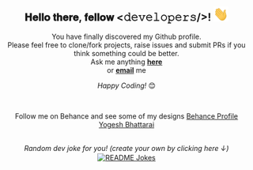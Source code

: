 <div align="center">
<h2> 𝐇𝐞𝐥𝐥𝐨 𝐭𝐡𝐞𝐫𝐞, 𝐟𝐞𝐥𝐥𝐨𝐰 <𝚍𝚎𝚟𝚎𝚕𝚘𝚙𝚎𝚛𝚜/>! <img src="https://github.com/ABSphreak/ABSphreak/blob/master/gifs/Hi.gif" width="30px"></h2>
</div>


<div align="center">

You have finally discovered my Github profile. <br>
Please feel free to clone/fork projects, raise issues and submit PRs if you think something could be better. <br>
Ask me anything <a href="mailto:uniq.funkii@gmail.com"><b>here</b></a><br>
or <a href="mailto:uniq.funkii@gmail.com"><b>email</b></a> me

<i>Happy Coding!</i> 😊

</div>

<div align="center">

</br>
<div align="center">
  <p> Follow me on Behance and see some of my designs <a href="https://www.behance.net/yogeshbhattarai1">Behance Profile Yogesh Bhattarai</a> </p>

</div>
</br>
<i>Random dev joke for you! (create your own by clicking here ↓)</i><br>
<a href="https://readme-jokes.vercel.app"><img align="center" src="https://readme-jokes.vercel.app/api" alt="README Jokes"></a>
</div>
